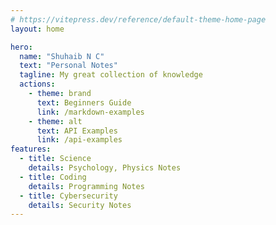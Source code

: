 ```yaml
---
# https://vitepress.dev/reference/default-theme-home-page
layout: home

hero:
  name: "Shuhaib N C"
  text: "Personal Notes"
  tagline: My great collection of knowledge
  actions:
    - theme: brand
      text: Beginners Guide
      link: /markdown-examples
    - theme: alt
      text: API Examples
      link: /api-examples
features:
  - title: Science
    details: Psychology, Physics Notes
  - title: Coding
    details: Programming Notes
  - title: Cybersecurity
    details: Security Notes
---
```


